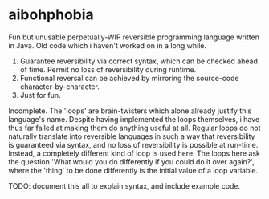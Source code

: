 # aibohphobia
Fun but unusable perpetually-WIP reversible programming language written in Java. Old code which i haven't worked on in a long while.


1. Guarantee reversibility via correct syntax, which can be checked ahead of time. Permit no loss of reversibility during runtime.
2. Functional reversal can be achieved by mirroring the source-code character-by-character.
3. Just for fun.


Incomplete. The 'loops' are brain-twisters which alone already justify this language's name. Despite having implemented the loops themselves, i have thus far failed at making them do anything useful at all. Regular loops do not naturally translate into reversible languages in such a way that reversibility is guaranteed via syntax, and no loss of reversibility is possible at run-time. Instead, a completely different kind of loop is used here. The loops here ask the question 'What would you do differently if you could do it over again?', where the 'thing' to be done differently is the initial value of a loop variable.

TODO: document this all to explain syntax, and include example code.
